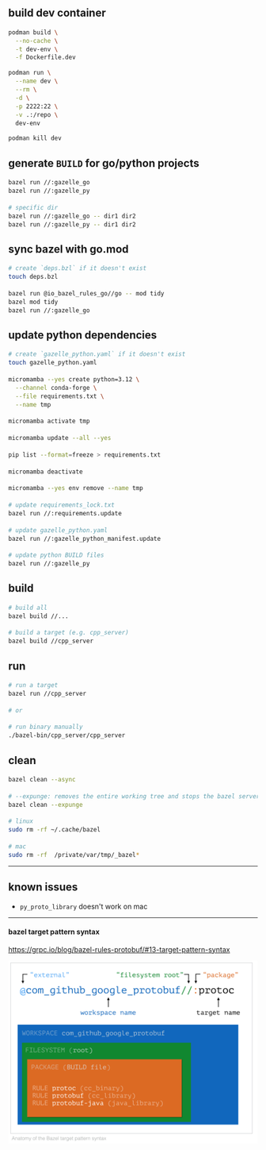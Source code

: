 ## build dev container

```bash
podman build \
  --no-cache \
  -t dev-env \
  -f Dockerfile.dev
```

```bash
podman run \
  --name dev \
  --rm \
  -d \
  -p 2222:22 \
  -v .:/repo \
  dev-env
```

```bash
podman kill dev
```

## generate `BUILD` for go/python projects

```bash
bazel run //:gazelle_go
bazel run //:gazelle_py

# specific dir
bazel run //:gazelle_go -- dir1 dir2
bazel run //:gazelle_py -- dir1 dir2
```

## sync bazel with go.mod

```bash
# create `deps.bzl` if it doesn't exist
touch deps.bzl

bazel run @io_bazel_rules_go//go -- mod tidy
bazel mod tidy
bazel run //:gazelle_go
```

## update python dependencies

```bash
# create `gazelle_python.yaml` if it doesn't exist
touch gazelle_python.yaml

micromamba --yes create python=3.12 \
  --channel conda-forge \
  --file requirements.txt \
  --name tmp

micromamba activate tmp

micromamba update --all --yes

pip list --format=freeze > requirements.txt

micromamba deactivate

micromamba --yes env remove --name tmp

# update requirements_lock.txt
bazel run //:requirements.update

# update gazelle_python.yaml
bazel run //:gazelle_python_manifest.update

# update python BUILD files
bazel run //:gazelle_py
```

## build

```bash
# build all
bazel build //...

# build a target (e.g. cpp_server)
bazel build //cpp_server
```

## run

```bash
# run a target
bazel run //cpp_server

# or

# run binary manually
./bazel-bin/cpp_server/cpp_server
```

## clean

```bash
bazel clean --async

# --expunge: removes the entire working tree and stops the bazel server
bazel clean --expunge

# linux
sudo rm -rf ~/.cache/bazel

# mac
sudo rm -rf  /private/var/tmp/_bazel*
```

---

## known issues

- `py_proto_library` doesn't work on mac

---

#### bazel target pattern syntax

https://grpc.io/blog/bazel-rules-protobuf/#13-target-pattern-syntax

![](./target-pattern-syntax.png)
